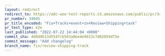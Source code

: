 ```yaml
---
layout: redirect
redirect_to: https://a8c-woo-test-reports.s3.amazonaws.com/public/pr/34045/e2e/index.html
pr_number: 34045
pr_title_encoded: "Fix+Tracks+event+in+Review+Shipping+task"
pr_test_type: e2e
last_published: "2022-07-22 14:44:04 +0000"
commit_sha: 4d9d4b13d554fcb563a0ee4e9613c7d02059d75e
commit_message: "Add changelog"
branch_name: fix/review-shipping-track
---
```

